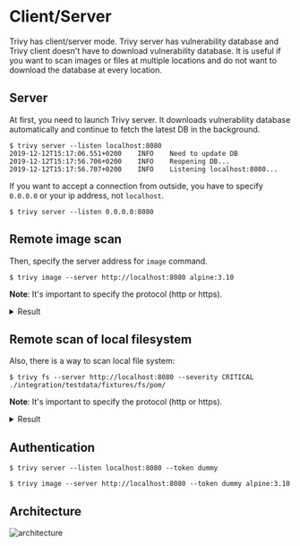 # Client/Server

Trivy has client/server mode. Trivy server has vulnerability database and Trivy client doesn't have to download vulnerability database. It is useful if you want to scan images or files at multiple locations and do not want to download the database at every location.

## Server
At first, you need to launch Trivy server. It downloads vulnerability database automatically and continue to fetch the latest DB in the background.
```
$ trivy server --listen localhost:8080
2019-12-12T15:17:06.551+0200    INFO    Need to update DB
2019-12-12T15:17:56.706+0200    INFO    Reopening DB...
2019-12-12T15:17:56.707+0200    INFO    Listening localhost:8080...
```

If you want to accept a connection from outside, you have to specify `0.0.0.0` or your ip address, not `localhost`.

```
$ trivy server --listen 0.0.0.0:8080
```

## Remote image scan
Then, specify the server address for `image` command.
```
$ trivy image --server http://localhost:8080 alpine:3.10
```
**Note**: It's important to specify the protocol (http or https).

<details>
<summary>Result</summary>

```
alpine:3.10 (alpine 3.10.2)
===========================
Total: 3 (UNKNOWN: 0, LOW: 1, MEDIUM: 2, HIGH: 0, CRITICAL: 0)

+---------+------------------+----------+-------------------+---------------+
| LIBRARY | VULNERABILITY ID | SEVERITY | INSTALLED VERSION | FIXED VERSION |
+---------+------------------+----------+-------------------+---------------+
| openssl | CVE-2019-1549    | MEDIUM   | 1.1.1c-r0         | 1.1.1d-r0     |
+         +------------------+          +                   +               +
|         | CVE-2019-1563    |          |                   |               |
+         +------------------+----------+                   +               +
|         | CVE-2019-1547    | LOW      |                   |               |
+---------+------------------+----------+-------------------+---------------+
```
</details>

## Remote scan of local filesystem
Also, there is a way to scan local file system:
```shell
$ trivy fs --server http://localhost:8080 --severity CRITICAL ./integration/testdata/fixtures/fs/pom/
```
**Note**: It's important to specify the protocol (http or https).
<details>
<summary>Result</summary>
pom.xml (pom)
=============
Total: 24 (CRITICAL: 24)

+---------------------------------------------+------------------+----------+-------------------+--------------------------------+---------------------------------------+
|                   LIBRARY                   | VULNERABILITY ID | SEVERITY | INSTALLED VERSION |         FIXED VERSION          |                 TITLE                 |
+---------------------------------------------+------------------+----------+-------------------+--------------------------------+---------------------------------------+
| com.fasterxml.jackson.core:jackson-databind | CVE-2017-17485   | CRITICAL | 2.9.1             | 2.8.11, 2.9.4                  | jackson-databind: Unsafe              |
|                                             |                  |          |                   |                                | deserialization due to                |
|                                             |                  |          |                   |                                | incomplete black list (incomplete     |
|                                             |                  |          |                   |                                | fix for CVE-2017-15095)...            |
|                                             |                  |          |                   |                                | -->avd.aquasec.com/nvd/cve-2017-17485 |
+                                             +------------------+          +                   +--------------------------------+---------------------------------------+
|                                             | CVE-2018-11307   |          |                   | 2.7.9.4, 2.8.11.2, 2.9.6       | jackson-databind: Potential           |
|                                             |                  |          |                   |                                | information exfiltration with         |
|                                             |                  |          |                   |                                | default typing, serialization         |
|                                             |                  |          |                   |                                | gadget from MyBatis                   |
|                                             |                  |          |                   |                                | -->avd.aquasec.com/nvd/cve-2018-11307 |
+                                             +------------------+          +                   +--------------------------------+---------------------------------------+
|                                             | CVE-2018-14718   |          |                   | 2.6.7.2, 2.9.7                 | jackson-databind: arbitrary code      |
|                                             |                  |          |                   |                                | execution in slf4j-ext class          |
|                                             |                  |          |                   |                                | -->avd.aquasec.com/nvd/cve-2018-14718 |
+                                             +------------------+          +                   +                                +---------------------------------------+
|                                             | CVE-2018-14719   |          |                   |                                | jackson-databind: arbitrary           |
|                                             |                  |          |                   |                                | code execution in blaze-ds-opt        |
|                                             |                  |          |                   |                                | and blaze-ds-core classes             |
|                                             |                  |          |                   |                                | -->avd.aquasec.com/nvd/cve-2018-14719 |
+                                             +------------------+          +                   +                                +---------------------------------------+
|                                             | CVE-2018-14720   |          |                   |                                | jackson-databind: exfiltration/XXE    |
|                                             |                  |          |                   |                                | in some JDK classes                   |
|                                             |                  |          |                   |                                | -->avd.aquasec.com/nvd/cve-2018-14720 |
+                                             +------------------+          +                   +                                +---------------------------------------+
|                                             | CVE-2018-14721   |          |                   |                                | jackson-databind: server-side request |
|                                             |                  |          |                   |                                | forgery (SSRF) in axis2-jaxws class   |
|                                             |                  |          |                   |                                | -->avd.aquasec.com/nvd/cve-2018-14721 |
+                                             +------------------+          +                   +--------------------------------+---------------------------------------+
|                                             | CVE-2018-19360   |          |                   | 2.6.7.3, 2.7.9.5, 2.8.11.3,    | jackson-databind: improper            |
|                                             |                  |          |                   | 2.9.8                          | polymorphic deserialization           |
|                                             |                  |          |                   |                                | in axis2-transport-jms class          |
|                                             |                  |          |                   |                                | -->avd.aquasec.com/nvd/cve-2018-19360 |
+                                             +------------------+          +                   +                                +---------------------------------------+
|                                             | CVE-2018-19361   |          |                   |                                | jackson-databind: improper            |
|                                             |                  |          |                   |                                | polymorphic deserialization           |
|                                             |                  |          |                   |                                | in openjpa class                      |
|                                             |                  |          |                   |                                | -->avd.aquasec.com/nvd/cve-2018-19361 |
+                                             +------------------+          +                   +                                +---------------------------------------+
|                                             | CVE-2018-19362   |          |                   |                                | jackson-databind: improper            |
|                                             |                  |          |                   |                                | polymorphic deserialization           |
|                                             |                  |          |                   |                                | in jboss-common-core class            |
|                                             |                  |          |                   |                                | -->avd.aquasec.com/nvd/cve-2018-19362 |
+                                             +------------------+          +                   +--------------------------------+---------------------------------------+
|                                             | CVE-2018-7489    |          |                   | 2.7.9.3, 2.8.11.1, 2.9.5       | jackson-databind: incomplete fix      |
|                                             |                  |          |                   |                                | for CVE-2017-7525 permits unsafe      |
|                                             |                  |          |                   |                                | serialization via c3p0 libraries      |
|                                             |                  |          |                   |                                | -->avd.aquasec.com/nvd/cve-2018-7489  |
+                                             +------------------+          +                   +--------------------------------+---------------------------------------+
|                                             | CVE-2019-14379   |          |                   | 2.7.9.6, 2.8.11.4, 2.9.9.2     | jackson-databind: default             |
|                                             |                  |          |                   |                                | typing mishandling leading            |
|                                             |                  |          |                   |                                | to remote code execution              |
|                                             |                  |          |                   |                                | -->avd.aquasec.com/nvd/cve-2019-14379 |
+                                             +------------------+          +                   +--------------------------------+---------------------------------------+
|                                             | CVE-2019-14540   |          |                   | 2.9.10                         | jackson-databind:                     |
|                                             |                  |          |                   |                                | Serialization gadgets in              |
|                                             |                  |          |                   |                                | com.zaxxer.hikari.HikariConfig        |
|                                             |                  |          |                   |                                | -->avd.aquasec.com/nvd/cve-2019-14540 |
+                                             +------------------+          +                   +--------------------------------+---------------------------------------+
|                                             | CVE-2019-14892   |          |                   | 2.6.7.3, 2.8.11.5, 2.9.10      | jackson-databind: Serialization       |
|                                             |                  |          |                   |                                | gadgets in classes of the             |
|                                             |                  |          |                   |                                | commons-configuration package         |
|                                             |                  |          |                   |                                | -->avd.aquasec.com/nvd/cve-2019-14892 |
+                                             +------------------+          +                   +--------------------------------+---------------------------------------+
|                                             | CVE-2019-14893   |          |                   | 2.8.11.5, 2.9.10               | jackson-databind:                     |
|                                             |                  |          |                   |                                | Serialization gadgets in              |
|                                             |                  |          |                   |                                | classes of the xalan package          |
|                                             |                  |          |                   |                                | -->avd.aquasec.com/nvd/cve-2019-14893 |
+                                             +------------------+          +                   +--------------------------------+---------------------------------------+
|                                             | CVE-2019-16335   |          |                   | 2.9.10                         | jackson-databind:                     |
|                                             |                  |          |                   |                                | Serialization gadgets in              |
|                                             |                  |          |                   |                                | com.zaxxer.hikari.HikariDataSource    |
|                                             |                  |          |                   |                                | -->avd.aquasec.com/nvd/cve-2019-16335 |
+                                             +------------------+          +                   +--------------------------------+---------------------------------------+
|                                             | CVE-2019-16942   |          |                   | 2.9.10.1                       | jackson-databind:                     |
|                                             |                  |          |                   |                                | Serialization gadgets in              |
|                                             |                  |          |                   |                                | org.apache.commons.dbcp.datasources.* |
|                                             |                  |          |                   |                                | -->avd.aquasec.com/nvd/cve-2019-16942 |
+                                             +------------------+          +                   +                                +---------------------------------------+
|                                             | CVE-2019-16943   |          |                   |                                | jackson-databind:                     |
|                                             |                  |          |                   |                                | Serialization gadgets in              |
|                                             |                  |          |                   |                                | com.p6spy.engine.spy.P6DataSource     |
|                                             |                  |          |                   |                                | -->avd.aquasec.com/nvd/cve-2019-16943 |
+                                             +------------------+          +                   +--------------------------------+---------------------------------------+
|                                             | CVE-2019-17267   |          |                   | 2.9.10                         | jackson-databind: Serialization       |
|                                             |                  |          |                   |                                | gadgets in classes of                 |
|                                             |                  |          |                   |                                | the ehcache package                   |
|                                             |                  |          |                   |                                | -->avd.aquasec.com/nvd/cve-2019-17267 |
+                                             +------------------+          +                   +--------------------------------+---------------------------------------+
|                                             | CVE-2019-17531   |          |                   | 2.9.10.1                       | jackson-databind:                     |
|                                             |                  |          |                   |                                | Serialization gadgets in              |
|                                             |                  |          |                   |                                | org.apache.log4j.receivers.db.*       |
|                                             |                  |          |                   |                                | -->avd.aquasec.com/nvd/cve-2019-17531 |
+                                             +------------------+          +                   +--------------------------------+---------------------------------------+
|                                             | CVE-2019-20330   |          |                   | 2.8.11.5, 2.9.10.2             | jackson-databind: lacks               |
|                                             |                  |          |                   |                                | certain net.sf.ehcache blocking       |
|                                             |                  |          |                   |                                | -->avd.aquasec.com/nvd/cve-2019-20330 |
+                                             +------------------+          +                   +--------------------------------+---------------------------------------+
|                                             | CVE-2020-8840    |          |                   | 2.7.9.7, 2.8.11.5, 2.9.10.3    | jackson-databind: Lacks certain       |
|                                             |                  |          |                   |                                | xbean-reflect/JNDI blocking           |
|                                             |                  |          |                   |                                | -->avd.aquasec.com/nvd/cve-2020-8840  |
+                                             +------------------+          +                   +--------------------------------+---------------------------------------+
|                                             | CVE-2020-9546    |          |                   | 2.7.9.7, 2.8.11.6, 2.9.10.4    | jackson-databind: Serialization       |
|                                             |                  |          |                   |                                | gadgets in shaded-hikari-config       |
|                                             |                  |          |                   |                                | -->avd.aquasec.com/nvd/cve-2020-9546  |
+                                             +------------------+          +                   +                                +---------------------------------------+
|                                             | CVE-2020-9547    |          |                   |                                | jackson-databind: Serialization       |
|                                             |                  |          |                   |                                | gadgets in ibatis-sqlmap              |
|                                             |                  |          |                   |                                | -->avd.aquasec.com/nvd/cve-2020-9547  |
+                                             +------------------+          +                   +                                +---------------------------------------+
|                                             | CVE-2020-9548    |          |                   |                                | jackson-databind: Serialization       |
|                                             |                  |          |                   |                                | gadgets in anteros-core               |
|                                             |                  |          |                   |                                | -->avd.aquasec.com/nvd/cve-2020-9548  |
+---------------------------------------------+------------------+----------+-------------------+--------------------------------+---------------------------------------+
</details>

## Authentication

```
$ trivy server --listen localhost:8080 --token dummy
```

```
$ trivy image --server http://localhost:8080 --token dummy alpine:3.10
```

## Architecture

![architecture](../../imgs/client-server.png)

